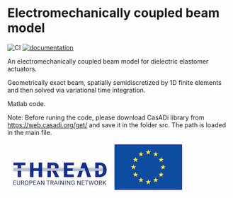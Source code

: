 # Electromechanically coupled beam model
![CI](https://github.com/THREAD-3-2/elec_mech_beam/workflows/CI/badge.svg)
[![documentation](https://img.shields.io/badge/docs-passing-<COLOR>.svg)](https://THREAD-3-2.github.io/elec_mech_beam/)

An electromechanically coupled beam model for dielectric elastomer actuators.

Geometrically exact beam, spatially semidiscretized by 1D finite elements and then solved via variational time integration.

Matlab code.

Note: Before runing the code, please download CasADi library from https://web.casadi.org/get/ and save it in the folder src. The path is loaded in the main file.

![](https://github.com/THREAD-3-2/.github/blob/main/profile/thread-logo.jpg)
![](https://github.com/THREAD-3-2/.github/blob/main/profile/flag_yellow.png)

